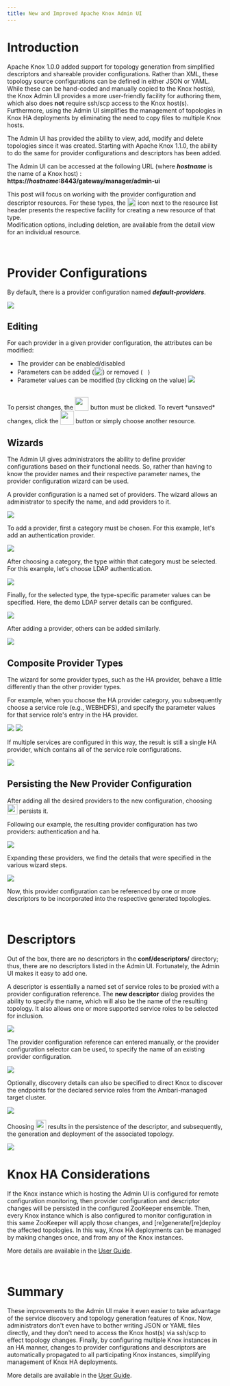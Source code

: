 ```yaml
---
title: New and Improved Apache Knox Admin UI
---
```


# Introduction

Apache Knox 1.0.0 added support for topology generation from simplified descriptors and shareable provider configurations. Rather than XML, these topology source
configurations can be defined in either JSON or YAML. While these can be hand-coded and manually copied to the Knox host(s), the Knox Admin UI provides a more
user-friendly facility for authoring them, which also does __not__ require ssh/scp access to the Knox host(s). Furthermore, using the Admin UI simplifies the management
of topologies in Knox HA deployments by eliminating the need to copy files to multiple Knox hosts.

The Admin UI has provided the ability to view, add, modify and delete topologies since it was created. Starting with Apache Knox 1.1.0, the ability to do the same
for provider configurations and descriptors has been added.

The Admin UI can be accessed at the following URL (where __*hostname*__ is the name of a Knox host) : __https://*hostname*:8443/gateway/manager/admin-ui__

This post will focus on working with the provider configuration and descriptor resources. For these types, the <img src="/assets/img/adminui-changes/plus-icon.png" style="height:20px;vertical-align:bottom"> icon next to the resource list header presents the respective facility for creating a new resource of that type.<br>
Modification options, including deletion, are available from the detail view for an individual resource.

<br>

# Provider Configurations

By default, there is a provider configuration named __*default-providers*__.

<img src="/assets/img/adminui-changes/adminui_default-providers_view.png"/>

## Editing
For each provider in a given provider configuration, the attributes can be modified:
* The provider can be enabled/disabled
* Parameters can be added (<img src="/assets/img/adminui-changes/plus-icon.png" style="height:20px;vertical-align:bottom">) or removed (<img src="/assets/img/adminui-changes/x-icon.png" style="height:12px;vertical-align:middle">)
* Parameter values can be modified (by clicking on the value)
  <img src="/assets/img/adminui-changes/adminui_edit.png"/>

<br>
To persist changes, the <img src="/assets/img/adminui-changes/save-icon.png" style="height:32px;vertical-align:bottom"> button must be clicked. To revert *unsaved* changes, click the  <img src="/assets/img/adminui-changes/undo-icon.png" style="height:32px;vertical-align:bottom"> button or simply choose another resource.
<br>

## Wizards
The Admin UI gives administrators the ability to define provider configurations based on their functional needs. So, rather than having to know the provider names
and their respective parameter names, the provider configuration wizard can be used.

A provider configuration is a named set of providers. The wizard allows an administrator to specify the name, and add providers to it.

<img src="/assets/img/adminui-changes/adminui_new-providerconfig.png"/>

To add a provider, first a category must be chosen. For this example, let's add an authentication provider.

<img src="/assets/img/adminui-changes/adminui_new-providerconfig_categories.png"/>

After choosing a category, the type within that category must be selected. For this example, let's choose LDAP authentication.

<img src="/assets/img/adminui-changes/adminui_new-providerconfig_authentication.png"/>

Finally, for the selected type, the type-specific parameter values can be specified. Here, the demo LDAP server details can be configured.

<img src="/assets/img/adminui-changes/adminui_new-providerconfig_authentication_ldap.png"/>

After adding a provider, others can be added similarly.

<img src="/assets/img/adminui-changes/adminui_new-providerconfig_add-more.png"/>

## Composite Provider Types
The wizard for some provider types, such as the HA provider, behave a little differently than the other provider types.

For example, when you choose the HA provider category, you subsequently choose a service role (e.g., WEBHDFS), and specify the parameter values for that service
role's entry in the HA provider.

<img src="/assets/img/adminui-changes/adminui_new-providerconfig_ha.png"/>

<img src="/assets/img/adminui-changes/adminui_new-providerconfig_ha_webhdfs.png"/>

If multiple services are configured in this way, the result is still a single HA provider, which contains all of the service role configurations.

<img src="/assets/img/adminui-changes/adminui_new-providerconfig_ha_summary.png"/>


## Persisting the New Provider Configuration

After adding all the desired providers to the new configuration, choosing <img src="/assets/img/adminui-changes/ok-button.png" style="height:24px;vertical-align:bottom"> persists it.

Following our example, the resulting provider configuration has two providers: authentication and ha.

<img src="/assets/img/adminui-changes/adminui_new-providerconfig_listing.png"/>

Expanding these providers, we find the details that were specified in the various wizard steps.

<img src="/assets/img/adminui-changes/adminui_new-providerconfig_details.png"/>

Now, this provider configuration can be referenced by one or more descriptors to be incorporated into the respective generated topologies.

<br>

# Descriptors

Out of the box, there are no descriptors in the __conf/descriptors/__ directory; thus, there are no descriptors listed in the Admin UI.
Fortunately, the Admin UI makes it easy to add one.

A descriptor is essentially a named set of service roles to be proxied with a provider configuration reference.
The __new descriptor__ dialog provides the ability to specify the name, which will also be the name of the resulting topology. It also
allows one or more supported service roles to be selected for inclusion.

<img src="/assets/img/adminui-changes/adminui_new-descriptor.png"/>

The provider configuration reference can entered manually, or the provider configuration selector can be used, to specify the name of an
existing provider configuration.

<img src="/assets/img/adminui-changes/adminui_new-descriptor_providers.png"/>

Optionally, discovery details can also be specified to direct Knox to discover the endpoints for the declared service roles from the Ambari-managed
target cluster.

<img src="/assets/img/adminui-changes/adminui_new-descriptor_discovery.png"/>

Choosing <img src="/assets/img/adminui-changes/ok-button.png" style="height:24px;vertical-align:bottom"> results in the persistence of the descriptor, and subsequently, the generation and deployment of the associated topology.

<img src="/assets/img/adminui-changes/adminui_descriptor_view_discovery.png"/>


<br>


# Knox HA Considerations

If the Knox instance which is hosting the Admin UI is configured for remote configuration monitoring, then provider configuration and descriptor changes will
be persisted in the configured ZooKeeper ensemble. Then, every Knox instance which is also configured to monitor configuration in this same ZooKeeper will apply
those changes, and [re]generate/[re]deploy the affected topologies. In this way, Knox HA deployments can be managed by making changes once, and from any of the
Knox instances.

More details are available in the [User Guide](http://knox.apache.org/books/knox-1-0-0/user-guide.html#Remote+Configuration+Monitor).

<br>


# Summary

These improvements to the Admin UI make it even easier to take advantage of the service discovery and topology generation features of Knox. Now, administrators
don't even have to bother writing JSON or YAML files directly, and they don't need to access the Knox host(s) via ssh/scp to effect topology changes. Finally, by
configuring multiple Knox instances in an HA manner, changes to provider configurations and descriptors are automatically propagated to all participating Knox
instances, simplifying management of Knox HA deployments.


More details are available in the [User Guide](http://knox.apache.org/books/knox-1-1-0/user-guide.html).


<br><br><br><br>


